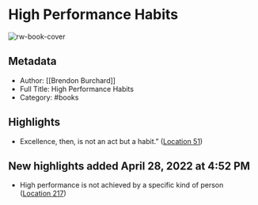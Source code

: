 # High Performance Habits

![rw-book-cover](https://images-na.ssl-images-amazon.com/images/I/41X5ynWthUL._SL200_.jpg)

## Metadata
- Author: [[Brendon Burchard]]
- Full Title: High Performance Habits
- Category: #books

## Highlights
- Excellence, then, is not an act but a habit.” ([Location 51](https://readwise.io/to_kindle?action=open&asin=B072N6MQ5V&location=51))
## New highlights added April 28, 2022 at 4:52 PM
- High performance is not achieved by a specific kind of person ([Location 217](https://readwise.io/to_kindle?action=open&asin=B072N6MQ5V&location=217))
